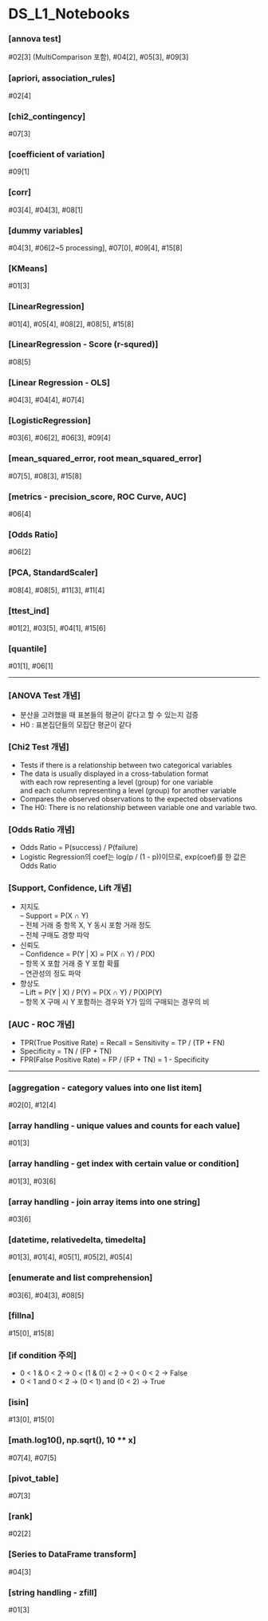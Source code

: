 # DS_L1_Notebooks

### [annova test]
  #02[3] (MultiComparison 포함), #04[2], #05[3], #09[3]  

### [apriori, association_rules]
  #02[4]

### [chi2_contingency]
  #07[3]

### [coefficient of variation]
  #09[1]  

### [corr]
  #03[4], #04[3], #08[1]  

### [dummy variables]  
  #04[3], #06[2~5 processing], #07[0], #09[4], #15[8]  

### [KMeans]
  #01[3]  

### [LinearRegression]
  #01[4], #05[4], #08[2], #08[5], #15[8]  

### [LinearRegression - Score (r-squred)]
  #08[5]  

### [Linear Regression - OLS]
  #04[3], #04[4], #07[4]  

### [LogisticRegression]
  #03[6], #06[2], #06[3], #09[4]  

### [mean_squared_error, root mean_squared_error]
  #07[5], #08[3], #15[8]  

### [metrics - precision_score, ROC Curve, AUC]
  #06[4]

### [Odds Ratio]
  #06[2]  

### [PCA, StandardScaler]
  #08[4], #08[5], #11[3], #11[4]  

### [ttest_ind]
  #01[2], #03[5], #04[1], #15[6]  

### [quantile]
  #01[1], #06[1]
  
---
### [ANOVA Test 개념]
  * 분산을 고려했을 때 표본들의 평균이 같다고 할 수 있는지 검증  
  * H0 : 표본집단들의 모집단 평균이 같다

### [Chi2 Test 개념]
  * Tests if there is a relationship between two categorical variables  
  * The data is usually displayed in a cross-tabulation format  
    with each row representing a level (group) for one variable  
    and each column representing a level (group) for another variable  
  * Compares the observed observations to the expected observations
  * The H0: There is no relationship between variable one and variable two.

### [Odds Ratio 개념]
  * Odds Ratio = P(success) / P(failure)  
  * Logistic Regression의 coef는 log(p / (1 - p))이므로, exp(coef)를 한 값은 Odds Ratio  

### [Support, Confidence, Lift 개념]
  * 지지도  
    – Support = P(X ∩ Y)  
    – 전체 거래 중 항목 X, Y 동시 포함 거래 정도  
    – 전체 구매도 경향 파악  
  * 신뢰도  
    – Confidence = P(Y | X) = P(X ∩ Y) / P(X)  
    – 항목 X 포함 거래 중 Y 포함 확률  
    – 연관성의 정도 파악  
  * 향상도  
    – Lift = P(Y | X) / P(Y) = P(X ∩ Y) / P(X)P(Y)  
    – 항목 X 구매 시 Y 포함하는 경우와 Y가 임의 구매되는 경우의 비  

### [AUC - ROC 개념]
  * TPR(True Positive Rate) = Recall = Sensitivity = TP / (TP + FN)  
  * Specificity = TN / (FP + TN)  
  * FPR(False Positive Rate) = FP / (FP + TN) = 1 - Specificity  
---

### [aggregation - category values into one list item]  
  #02[0], #12[4]

### [array handling - unique values and counts for each value]
  #01[3]

### [array handling - get index with certain value or condition]
  #01[3], #03[6]

### [array handling - join array items into one string]
  #03[6]

### [datetime, relativedelta, timedelta]
  #01[3], #01[4], #05[1], #05[2], #05[4]

### [enumerate and list comprehension]
  #03[6], #04[3], #08[5]  

### [fillna]  
  #15[0], #15[8]

### [if condition 주의]  
  - 0 < 1 & 0 < 2 → 0 < (1 & 0) < 2 → 0 < 0 < 2 → False  
  - 0 < 1 and 0 < 2 → (0 < 1) and (0 < 2) → True  

### [isin]
  #13[0], #15[0]  

### [math.log10(), np.sqrt(), 10 ** x]
  #07[4], #07[5]

### [pivot_table]
  #07[3]

### [rank]
  #02[2]  

### [Series to DataFrame transform]
  #04[3]

### [string handling - zfill]
  #01[3]  

